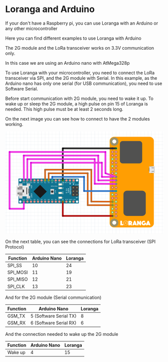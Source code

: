 # Loranga and Arduino

If your don't have a Raspberry pi, you can use Loranga with an Arduino or any other microcontroller

Here you can find different examples to use Loranga with Arduino

The 2G module and the LoRa transceiver works on 3.3V communication only.

In this case we are using an Arduino nano with AtMega328p

To use Loranga with your microcontroller, you need to connect the LoRa transceiver via SPI, and the 2G module with Serial.
In this example, as the Arduino nano has only one serial (for USB communication), you need to use Software Serial.

Before start communication with 2G module, you need to wake it up.
To wake up or sleep the 2G module, a high pulse on pin 15 of Loranga is needed.
This high pulse must be at least 2 seconds long.

On the next image you can see how to connect to have the 2 modules working.

![Image of arduino](https://github.com/loranga/Loranga-Gateway/blob/master/Docs/Photos/nano_lora_gsm1.png)

On the next table, you can see the connections for LoRa transceiver (SPI Protocol)

Function | Arduino Nano | Loranga
-------- | ------------ | -------
SPI_SS | 10 | 24
SPI_MOSI | 11 | 19
SPI_MISO | 12  | 21
SPI_CLK  | 13  | 23

And for the 2G module (Serial communication)

Function | Arduino Nano | Loranga
-------- | ------------ | -------
GSM_TX | 5 (Software Serial TX) | 8
GSM_RX | 6 (Software Serial RX) | 6

And the connection needed to wake up the 2G module

Function | Arduino Nano | Loranga
-------- | ------------ | -------
Wake up | 4 | 15
